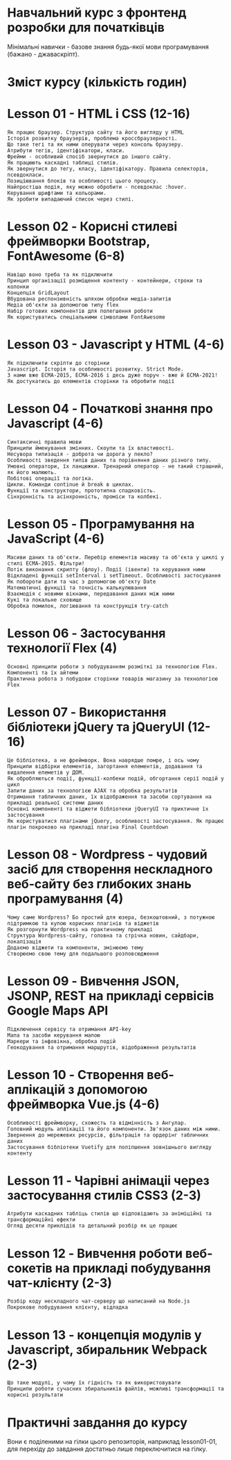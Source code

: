 # Навчальний курс з фронтенд розробки для початківців

Мінімальні навички - базове знання будь-якої мови програмування (бажано - джаваскріпт).

# Зміст курсу (кількість годин)

# Lesson 01 - HTML і CSS (12-16)

    Як працює браузер. Структура сайту та його вигляду у HTML
    Історія розвитку браузерів, проблема кроссбраузерності. 
    Що таке тегі та як ними оперувати через консоль браузеру.
    Атрибути тегів, ідентіфікатори, класи.
    Фрейми - особливий спосіб звернутися до іншого сайту.
    Як працюють каскадні таблиці стилів.
    Як звернутися до тегу, класу, ідентіфікатору. Правила селекторів, псевдокласи.
    Позиціювання блоків та особливості цього процесу.
    Найпростіша подія, яку можно обробити - псевдоклас :hover.
    Керування шрифтами та кольорами.
    Як зробити випадаючий список через стилі.

# Lesson 02 - Корисні стилеві фреймворки Bootstrap, FontAwesome (6-8)

    Навіщо воно треба та як підключити
    Принцип організації розміщення контенту - контейнери, строки та колонки
    Концепція GridLayout
    Вбудована респонзивність шляхом обробки медіа-запитів
    Медіа об'єкти за допомогою типу flex
    Набір готових компонентів для полегшення роботи
    Як користуватись спеціальними сімволами FontAwesome

# Lesson 03 - Javascript у HTML (4-6)

    Як підключити скріпти до сторінки
    Javascript. Історія та особливості розвитку. Strict Mode.
    З нами вже ЕСМА-2015, ЕСМА-2016 і десь дуже поруч - вже й ЕСМА-2021!
    Як достукатись до елементів сторінки та обробити події
    
# Lesson 04 - Початкові знання про Javascript (4-6)

    Синтаксичні правила мови
    Принципи йменування змінних. Скоупи та їх властивості.
    Несувора типизація - доброта чи дорога у пекло?
    Особливості зведення типів даних та порівняння даних різного типу.
    Умовні оператори, їх ланцюжки. Тренарний оператор - не такий страшний, як його малюють.
    Побітові операції та логіка.
    Цикли. Команди сontinue й break в циклах. 
    Функції та конструктори, прототипна спадковість.
    Сінхронність та асінхронність, проміси та колбекі.

# Lesson 05 - Програмування на JavaScript (4-6)

    Масиви даних та об'єкти. Перебір елементів масиву та об'єкта у циклі у стилі ЕСМА-2015. Фільтри!
    Потік виконання скрипту (флоу). Події (івенти) та керування ними
    Відкладені функції setInterval і setTimeout. Особливості застосування
    Як побороти дати та час з допомогою об'єкту Date
    Математичні функції та точність калькулювання
    Взаємодія с новими вікнами, передавання даних між ними
    Кукі та локальне сховище
    Обробка помилок, логіювання та конструкція try-catch

# Lesson 06 - Застосування технології Flex (4)

    Основні принципи роботи з побудуванням розміткі за технологією Flex. Компоненті та їх айтеми
    Практична робота з побудови сторінки товарів магазину за технологією Flex
    

# Lesson 07 - Використання бібліотеки jQuery та jQueryUI (12-16)

    Це бібліотека, а не фреймворк. Вона наврядше помре, і ось чому
    Принципи відбірки елементів, загортання елементів, додавання та видалення елеметів у ДОМ.
    Як обробляються події, функції-колбеки подій, обгортання серії подій у цикл
    Запити даних за технологією AJAX та обробка результатів
    Отримання табличних даних, їх відображення та засоби сортування на прикладі реальної системи даних
    Основні компоненті та віджети бібліотеки jQueryUI та приктичне їх застосування
    Як користуватися плагінами jQuery, особливості застосування. Як працює плагін покроково на прикладі плагіна Final Countdown
    
# Lesson 08 - Wordpress - чудовий засіб для створення нескладного веб-сайту без глибоких знань програмування (4)

    Чому саме Wordpress? Бо простий для юзера, безкоштовний, з потужною підтримкою та купою корисних плагінів та віджетів
    Як розгорнути Wordpress на практичному прикладі
    Структура Wordpress-сайту, головна та стрічка новин, сайдбари, локалізація
    Додаємо віджети та компоненти, змінюємо тему
    Створюємо свою тему для подальшого розповсюдження

# Lesson 09 - Вивчення JSON, JSONP, REST на прикладі сервісів Google Maps API

    Підключення сервісу та отримання API-key
    Мапа та засоби керування мапою
    Маркери та інфовікна, обробка подій
    Геокодування та отримання маршрутів, відображення результатів
    
 # Lesson 10 - Створення веб-аплікацій з допомогою фреймворка Vue.js (4-6)
    Особливості фреймворку, схожесть та відмінність з Ангулар.
    Головний модуль аплікації та його компоненти. Зв'язок даних між ними.
    Звернення до мережевих ресурсів, фільтрація та ордерінг табличних даних
    Застосування бібліотеки Vuetify для поліпшення зовнішнього вигляду контенту
    

 # Lesson 11 - Чарівні анімаціі через застосування стилів CSS3 (2-3)
    Атрибути каскадних табліць стилів що відповідають за аніміційні та трансформаційні ефекти
    Огляд десяти приклідів та детальний розбір як це працює
    
    
 # Lesson 12 - Вивчення роботи веб-сокетів на прикладі побудування чат-клієнту (2-3)
    Розбір коду нескладного чат-серверу що написаний на Node.js
    Покрокове побудування клієнту, відладка
    
 # Lesson 13 - концепція модулів у Javascript, збиральник Webpack (2-3)
    Що таке модулі, у чому їх гідність та як використовувати
    Принципи роботи сучасних збиральників файлів, можливі трансформації та корисні результати
    
    
# Практичні завдання до курсу
Вони є поділеними на гілки цього репозиторія, наприклад lesson01-01, для перехіду до завдання достатньо лише переключитися на гілку. 
